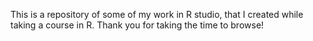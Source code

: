This is a repository of some of my work in R studio, that I created while taking a course in R. Thank you for taking the time to browse!
